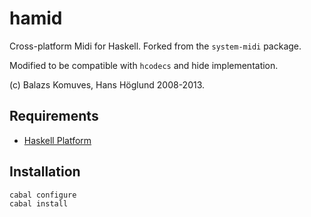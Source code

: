 
# hamid

Cross-platform Midi for Haskell. Forked from the `system-midi` package.

Modified to be compatible with `hcodecs` and hide implementation.

(c) Balazs Komuves, Hans Höglund 2008-2013.

## Requirements

* [Haskell Platform](http://www.haskell.org/platform)

## Installation

    cabal configure
    cabal install
